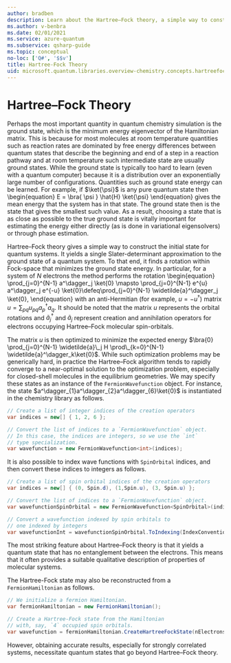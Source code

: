 ```yaml
---
author: bradben
description: Learn about the Hartree–Fock theory, a simple way to construct the initial state for quantum systems.
ms.author: v-benbra
ms.date: 02/01/2021
ms.service: azure-quantum
ms.subservice: qsharp-guide
ms.topic: conceptual
no-loc: ['Q#', '$$v']
title: Hartree-Fock Theory
uid: microsoft.quantum.libraries.overview-chemistry.concepts.hartreefock
---
```


# Hartree–Fock Theory

Perhaps the most important quantity in quantum chemistry simulation is the ground state, which is the minimum energy eigenvector of the Hamiltonian matrix.
This is because for most molecules at room temperature quantities such as reaction rates are dominated by free energy differences between quantum states that describe the beginning and end of a step in a reaction pathway and at room temperature such intermediate state are usually ground states.
While the ground state is typically too hard to learn (even with a quantum computer) because it is a distribution over an exponentially large number of configurations.
Quantities such as ground state energy can be learned.
For example, if $\ket{\psi}$ is any pure quantum state then 
\begin{equation}
E = \bra{ \psi } \hat{H} \ket{\psi}
\end{equation}
gives the mean energy that the system has in that state.
The ground state then is the state that gives the smallest such value. As a result, choosing a state that is as close as possible to the true ground state is vitally important for estimating the energy either directly (as is done in variational eigensolvers) or through phase estimation.

Hartree–Fock theory gives a simple way to construct the initial state for quantum systems. It yields a single Slater-determinant approximation to the ground state of a quantum system. To that end, it finds a rotation within Fock-space that minimizes the ground state energy. In particular, for a system of $N$ electrons the method performs the rotation
\begin{equation}
\prod_{j=0}^{N-1} a^\dagger_j \ket{0} \mapsto \prod_{j=0}^{N-1} e^{u} a^\dagger_j e^{-u} \ket{0}\defeq\prod_{j=0}^{N-1}  \widetilde{a}^\dagger_j  \ket{0},
\end{equation}
with an anti-Hermitian (for example, $u= -u^\dagger$) matrix $u = \sum_{pq} u_{pq} a^\dagger_p a_q$. It should be noted that the matrix $u$ represents the orbital rotations and $\widetilde{a}^\dagger_j$ and $\widetilde{a}_j$ represent creation and annihilation operators for electrons occupying Hartree–Fock molecular spin-orbitals.


The matrix $u$ is then optimized to minimize the expected energy $\bra{0} \prod_{j=0}^{N-1}  \widetilde{a}\_j  H \prod\_{k=0}^{N-1}  \widetilde{a}^\dagger_k\ket{0}$. 
While such optimization problems may be generically hard, in practice the Hartree–Fock algorithm tends to rapidly converge to a near-optimal solution to the optimization problem, especially for closed-shell molecules in the equilibrium geometries. We may specify these states as an instance of the `FermionWavefunction` object. For instance, the state $a^\dagger_{1}a^\dagger_{2}a^\dagger_{6}\ket{0}$ is instantiated in the chemistry library as follows.
```csharp
// Create a list of integer indices of the creation operators
var indices = new[] { 1, 2, 6 };

// Convert the list of indices to a `FermionWavefunction` object.
// In this case, the indices are integers, so we use the `int`
// type specialization.
var wavefunction = new FermionWavefunction<int>(indices);
```
It is also possible to index wave functions with `SpinOrbital` indices, and then convert these indices to integers as follows.
```csharp
// Create a list of spin orbital indices of the creation operators
var indices = new[] { (0, Spin.d), (1,Spin.u), (3, Spin.u) };

// Convert the list of indices to a `FermionWavefunction` object.
var wavefunctionSpinOrbital = new FermionWavefunction<SpinOrbital>(indices.ToSpinOrbitals());

// Convert a wavefunction indexed by spin orbitals to
// one indexed by integers
var wavefunctionInt = wavefunctionSpinOrbital.ToIndexing(IndexConvention.UpDown);
```

The most striking feature about Hartree–Fock theory is that it yields a quantum state that has no entanglement between the electrons.
This means that it often provides a suitable qualitative description of properties of molecular systems. 

The Hartree-Fock state may also be reconstructed from a `FermionHamiltonian`  as follows.
```csharp
// We initialize a fermion Hamiltonian.
var fermionHamiltonian = new FermionHamiltonian();

// Create a Hartree-Fock state from the Hamiltonian 
// with, say, `4` occupied spin orbitals.
var wavefunction = fermionHamiltonian.CreateHartreeFockState(nElectrons: 4);
```

However, obtaining accurate results, especially for strongly correlated systems, necessitate quantum states that go beyond Hartree–Fock theory.